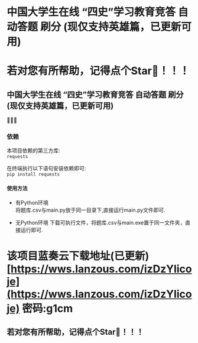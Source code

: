 # 中国大学生在线 “四史”学习教育竞答 自动答题 刷分 (现仅支持英雄篇，已更新可用)  
# 若对您有所帮助，记得点个Star🌟！！！ 
## 中国大学生在线 “四史”学习教育竞答 自动答题 刷分 (现仅支持英雄篇，已更新可用)  
 

🥰🥰🥰

### 依赖
本项目依赖的第三方库:  
`requests`  

在终端执行以下语句安装依赖即可:  
`pip install requests`  

#### 使用方法
+ 有Python环境  
  将题库.csv与main.py放于同一目录下,直接运行main.py文件即可.
  
+ 无Python环境
  下载可执行文件，将题库.csv与main.exe置于同一文件夹，直接运行即可.
 

# 该项目蓝奏云下载地址(已更新) [https://wws.lanzous.com/izDzYlicoje](https://wws.lanzous.com/izDzYlicoje) 密码:g1cm

## 若对您有所帮助，记得点个Star🌟！！！  
